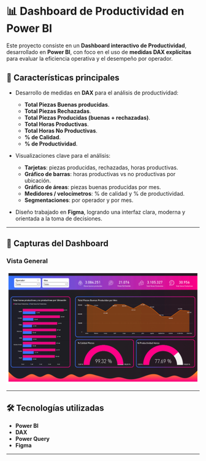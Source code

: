 # 📊 Dashboard de Productividad en Power BI  

Este proyecto consiste en un **Dashboard interactivo de Productividad**, desarrollado en **Power BI**, con foco en el uso de **medidas DAX explícitas** para evaluar la eficiencia operativa y el desempeño por operador.  

## 🚀 Características principales  

- Desarrollo de medidas en **DAX** para el análisis de productividad:  
  - **Total Piezas Buenas producidas**.  
  - **Total Piezas Rechazadas**.  
  - **Total Piezas Producidas (buenas + rechazadas)**.  
  - **Total Horas Productivas**.  
  - **Total Horas No Productivas**.  
  - **% de Calidad**.  
  - **% de Productividad**.  

- Visualizaciones clave para el análisis:  
  - **Tarjetas**: piezas producidas, rechazadas, horas productivas.  
  - **Gráfico de barras**: horas productivas vs no productivas por ubicación.  
  - **Gráfico de áreas**: piezas buenas producidas por mes.  
  - **Medidores / velocímetros**: % de calidad y % de productividad.  
  - **Segmentaciones**: por operador y por mes.  

- Diseño trabajado en **Figma**, logrando una interfaz clara, moderna y orientada a la toma de decisiones.  

---

## 📸 Capturas del Dashboard  

###  Vista General
<img width="800" alt="Vista General" src="./Vistas/General.png" />
<br>

---

## 🛠️ Tecnologías utilizadas  
- **Power BI**  
- **DAX**  
- **Power Query**  
- **Figma**  

---
